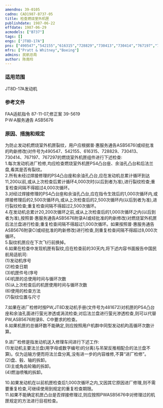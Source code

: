 ```yaml
---
amendno: 39-0105  
cadno: CAD1987-B737-05  
title: 检查燃烧室外机匣  
publishdate: 1987-06-22  
effdate: 1987-06-29  
acmodels: ["B737"]  
tags: []  
engs: ["JT8D-17A"]  
pns: ["490547","542155","616315","728829","730413","730414","767197","767297"]  
mfrs: ["Pratt & Whitney","Boeing"]  
admins: 民航总局  
author: 陈南玲  
---
```

  
### 适用范围  
JT8D-17A发动机  
  
<!--more-->  
### 参考文件  
  FAA适航指令 87-11-07,修正案 39-5619  
P·W·A服务通告 ASB5676  
  
### 原因、措施和规定  

  为防止发动机燃烧室外机匣裂纹，用户应根据普·惠服务通告ASB5676(或经批准的昀新修改)对件号为490547、542155、616315、728829、730413、730414、767197、767297的燃烧室外机匣组件进行下述检查:  
  1.每次发动机进厂检修,均应检查燃烧室外机匣PS4凸台座、余油孔凸台和后法兰盘,看其是否有裂纹。  
  2.所有未经过焊接修理的PS4凸台座和余油孔凸台,应在发动机总累计循环到达11,200以前,或从上次检查后累计循环4,000次时(以后到者为准),进行裂纹检查;重复检查间隔不得超过4,000次循环。  
  3.对经过焊接修理的PS4凸台座和余油孔凸台,应在指令生效后的1,000次循环内,或焊接修理后的2,500次循环内,或从上次检查后的2,500次循环内(以后到者为准),进行裂纹检查;重复检查间隔不得超过2,500次循环。  
  4.在发动机总累计20,200次循环之前,或从上次检查后的1,000次循环之内(以后到者为准),按照普·惠服务通告ASB5676附录A(或经批准的昀新修改)对燃烧室外机匣后法兰盘进行检查;重复检查间隔不得超过1,000次循环。如果按照普·惠服务通告ASB5676附录C(或经批准的昀新修改)进行检查,则重复检查间隔不得超过8,000次循环。  
  5.裂纹机匣应在下次飞行前换掉。  
  6.如果在检查中发现机匣有裂纹,应在检查前的30天内,将下述内容书面报告中国民航局适航司:  
(1)发动机序号  
(2)检查日期  
(3)机匣件号/序号  
(4)机匣的总使用时间与循环次数  
(5)从上次检查后的机匣使用时间与循环次数  
(6)使用的检查方法  
(7)裂纹位置与尺寸  
  
  7.如果在进厂检修时按PW,JT8D发动机手册(文件号为481672)对机匣的PS4凸台座和余油孔面进行萤光渗透或涡流检查;对后法兰盘进行萤光渗透检查,则可以代替PW,ASB5676附录B、C中要求的检查。  
  8.如果机匣的总循环数不能确定,则应按照用户机群中同型发动机昀高循环次数计算。  
  
  9.进厂检修是指发动机送入修理车间进行下述工作:  
  (1)发动机主要法兰盘(用字母或数字编号)的分离(与吊架反推相配合的法兰盘不算)。仅为运输方便而将法兰盘分离,没有进一步的内容维修,不算“进厂检修”。  
(2)盘、毂、轴的拆卸。  
(3)主或角齿轮箱的拆卸。  
(4)燃油喷嘴的拆卸。  
  
10.如果发动机在以前机匣检查后1,000次循环之内,又因其它原因进厂修理,则不需要重复检查,可继续使用到规定的重复检查期限。  
11.如果不能确定机匣凸台是否焊接修理过,则应按照PWASB5676中对修理过的机匣规定的方法进行目视检查。  
  
